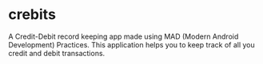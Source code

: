 # crebits
A Credit-Debit record keeping app made using MAD (Modern Android Development) Practices. This application helps you to keep track of all you credit and debit transactions. 
